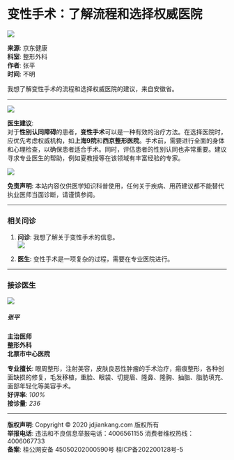 # 变性手术：了解流程和选择权威医院

![](https://storage.360buyimg.com/nhp/seo/img/logo.png)

**来源**: 京东健康  
**科室**: 整形外科  
**作者**: 张平  
**时间**: 不明  

我想了解变性手术的流程和选择权威医院的建议，来自安徽省。

---

![](https://s4-relay.360buyimg.com/relay/c/cut/6/ffddb5cad494537012f438860cc2b4f3) 

**医生建议**:  
对于**性别认同障碍**的患者，**变性手术**可以是一种有效的治疗方法。在选择医院时，应优先考虑权威机构，如**上海9院**和**西京整形医院**。手术前，需要进行全面的身体和心理检查，以确保患者适合手术。同时，评估患者的性别认同也非常重要。建议寻求专业医生的帮助，例如夏教授等在该领域有丰富经验的专家。

![](https://s5-relay.360buyimg.com/relay/c/cut/6/d514801e4fe73003b412cda3a1ea38cc)

**免责声明**: 本站内容仅供医学知识科普使用，任何关于疾病、用药建议都不能替代执业医师当面诊断，请谨慎参阅。

---

### 相关问诊

1. **问诊**: 我想了解关于变性手术的信息。  
   ![](https://s1-relay.360buyimg.com/relay/c/cut/6/9528fef6d3e979bddb030d9b7b1a184f)

2. **医生**: 变性手术是一项复杂的过程，需要在专业医院进行。

---

### 接诊医生

![](https://img10.360buyimg.com/yiyaoapp/jfs/t1/211630/20/19782/55170/6233d9a0Eab225a07/54ea0ef79ce6c61d.jpg)

##### 张平  
**主治医师**  
**整形外科**  
**北票市中心医院**  

**专业擅长**: 眼周整形，注射美容，皮肤良恶性肿瘤的手术治疗，瘢痕整形，各种创面缺损的修复，毛发移植，重脸、眼袋、切提眉、隆鼻、隆胸、抽脂、脂肪填充、面部年轻化等美容手术。  
**好评率**: _100%_  
**接诊量**: _236_  

---

**版权声明**: Copyright © 2020 jdjiankang.com 版权所有  
**举报电话**: 违法和不良信息举报电话：4006561155 消费者维权热线：4006067733  
**备案**: 桂公网安备 45050202000590号 桂ICP备202200128号-5
<!-- tcd_original_link https://www.jd.com/qa/217571255117699 -->
